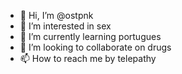 - 👋 Hi, I’m @ostpnk
- 👀 I’m interested in sex
- 🌱 I’m currently learning portugues
- 💞️ I’m looking to collaborate on drugs
- 📫 How to reach me by telepathy

<!---
ostpnk/ostpnk is a ✨ special ✨ repository because its `README.md` (this file) appears on your GitHub profile.
You can click the Preview link to take a look at your changes.
--->

